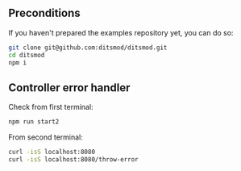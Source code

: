 ## Preconditions

If you haven't prepared the examples repository yet, you can do so:

```bash
git clone git@github.com:ditsmod/ditsmod.git
cd ditsmod
npm i
```

## Controller error handler

Check from first terminal:

```bash
npm run start2
```

From second terminal:

```bash
curl -isS localhost:8080
curl -isS localhost:8080/throw-error
```
